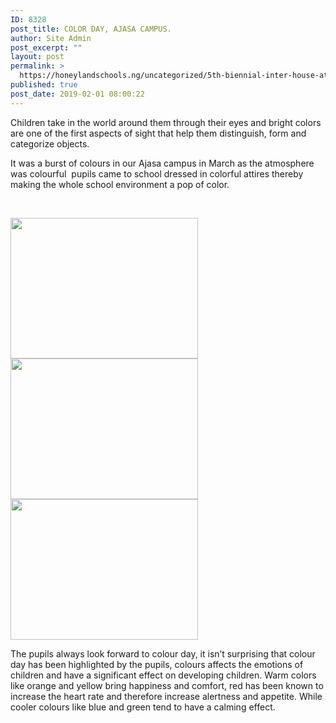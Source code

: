 ```yaml
---
ID: 8328
post_title: COLOR DAY, AJASA CAMPUS.
author: Site Admin
post_excerpt: ""
layout: post
permalink: >
  https://honeylandschools.ng/uncategorized/5th-biennial-inter-house-athletics-competition/
published: true
post_date: 2019-02-01 08:00:22
---
```

Children take in the world around them through their eyes and bright colors are one of the first aspects of sight that help them distinguish, form and categorize objects.

It was a burst of colours in our Ajasa campus in March as the atmosphere was colourful  pupils came to school dressed in colorful attires thereby making the whole school environment a pop of color.

&nbsp;

<img class="alignnone size-medium wp-image-9256" src="https://honeylandschools.ng/wp-content/uploads/2019/07/WhatsApp-Image-2019-07-28-at-11.54.59-AM-300x225.jpeg" alt="" width="300" height="225" /> <img class="alignnone size-medium wp-image-9255" src="https://honeylandschools.ng/wp-content/uploads/2019/07/WhatsApp-Image-2019-07-28-at-11.54.58-AM-300x225.jpeg" alt="" width="300" height="225" /> <img class="alignnone size-medium wp-image-9254" src="https://honeylandschools.ng/wp-content/uploads/2019/07/WhatsApp-Image-2019-07-28-at-11.54.58-AM-1-300x225.jpeg" alt="" width="300" height="225" />

The pupils always look forward to colour day, it isn’t surprising that colour day has been highlighted by the pupils, colours affects the emotions of children and have a significant effect on developing children. Warm colors like orange and yellow bring happiness and comfort, red has been known to increase the heart rate and therefore increase alertness and appetite. While cooler colours like blue and green tend to have a calming effect.